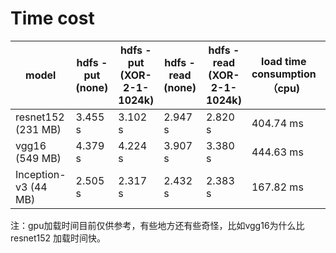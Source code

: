 #	Time  cost
| model                |  hdfs -put (none)  |  hdfs -put (XOR-2-1-1024k)  |  hdfs -read (none)  |  hdfs -read (XOR-2-1-1024k)  | load time consumption （cpu) | predict time consumption (cpu) | load time consumption （gpu) | predict time consumption (gpu) |
| -------------------- | ---------------- | ------------------------- | ----------------- | -------------------------- | ---------------------------- | ------------------------------ | ---------------------------- | ------------------------------ |
| resnet152 (231 MB)   | 3.455 s          | 3.102 s                   | 2.947 s           | 2.820 s                    | 404.74 ms                    | 304.69 ms                      | 944.86 ms                    | 2270.42 ms                     |
| vgg16 (549 MB)       | 4.379 s          | 4.224 s                   | 3.907 s           | 3.380 s                    | 444.63 ms                    | 751.36 ms                      | 507.00 ms                    | 205.62 ms                      |
| Inception-v3 (44 MB) | 2.505 s          | 2.317 s                   | 2.432 s           | 2.383 s                    | 167.82 ms                    | 94.72 ms                       | 424.89 ms                    | 23.72 ms                       |

注：gpu加载时间目前仅供参考，有些地方还有些奇怪，比如vgg16为什么比resnet152 加载时间快。
